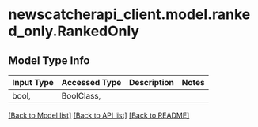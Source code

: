 # newscatcherapi_client.model.ranked_only.RankedOnly

## Model Type Info
Input Type | Accessed Type | Description | Notes
------------ | ------------- | ------------- | -------------
bool,  | BoolClass,  |  | 

[[Back to Model list]](../../README.md#documentation-for-models) [[Back to API list]](../../README.md#documentation-for-api-endpoints) [[Back to README]](../../README.md)

